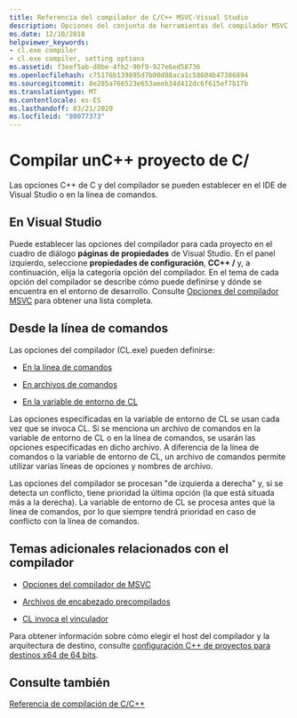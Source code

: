 ```yaml
---
title: Referencia del compilador de C/C++ MSVC-Visual Studio
description: Opciones del conjunto de herramientas del compilador MSVC
ms.date: 12/10/2018
helpviewer_keywords:
- cl.exe compiler
- cl.exe compiler, setting options
ms.assetid: f3eef5ab-d0be-4fb2-90f9-927e6ed58736
ms.openlocfilehash: c75176b139895d7b00d88aca1c58604b47386894
ms.sourcegitcommit: 8e285a766523e653aeeb34d412dc6f615ef7b17b
ms.translationtype: MT
ms.contentlocale: es-ES
ms.lasthandoff: 03/21/2020
ms.locfileid: "80077373"
---
```

# <a name="compiling-a-cc-project"></a>Compilar unC++ proyecto de C/

Las opciones C++ de C y del compilador se pueden establecer en el IDE de Visual Studio o en la línea de comandos.

## <a name="in-visual-studio"></a>En Visual Studio

Puede establecer las opciones del compilador para cada proyecto en el cuadro de diálogo **páginas de propiedades** de Visual Studio. En el panel izquierdo, seleccione **propiedades de configuración**, **CC++ /** y, a continuación, elija la categoría opción del compilador. En el tema de cada opción del compilador se describe cómo puede definirse y dónde se encuentra en el entorno de desarrollo. Consulte [Opciones del compilador MSVC](compiler-options.md) para obtener una lista completa.

## <a name="from-the-command-line"></a>Desde la línea de comandos

Las opciones del compilador (CL.exe) pueden definirse:

- [En la línea de comandos](compiler-command-line-syntax.md)

- [En archivos de comandos](cl-command-files.md)

- [En la variable de entorno de CL](cl-environment-variables.md)

Las opciones especificadas en la variable de entorno de CL se usan cada vez que se invoca CL. Si se menciona un archivo de comandos en la variable de entorno de CL o en la línea de comandos, se usarán las opciones especificadas en dicho archivo. A diferencia de la línea de comandos o la variable de entorno de CL, un archivo de comandos permite utilizar varias líneas de opciones y nombres de archivo.

Las opciones del compilador se procesan "de izquierda a derecha" y, si se detecta un conflicto, tiene prioridad la última opción (la que está situada más a la derecha). La variable de entorno de CL se procesa antes que la línea de comandos, por lo que siempre tendrá prioridad en caso de conflicto con la línea de comandos.

## <a name="additional-compiler-topics"></a>Temas adicionales relacionados con el compilador

- [Opciones del compilador de MSVC](compiler-options.md)

- [Archivos de encabezado precompilados](../creating-precompiled-header-files.md)

- [CL invoca el vinculador](cl-invokes-the-linker.md)

Para obtener información sobre cómo elegir el host del compilador y la arquitectura de destino, consulte [configuración C++ de proyectos para destinos x64 de 64 bits](../configuring-programs-for-64-bit-visual-cpp.md).

## <a name="see-also"></a>Consulte también

[Referencia de compilación de C/C++](c-cpp-building-reference.md)
